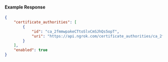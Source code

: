 <!-- Code generated for API Clients. DO NOT EDIT. -->

#### Example Response

```json
{
	"certificate_authorities": [
		{
			"id": "ca_2fmmwpakeCTtoSlvCmSJhQs5opT",
			"uri": "https://api.ngrok.com/certificate_authorities/ca_2fmmwpakeCTtoSlvCmSJhQs5opT"
		}
	],
	"enabled": true
}
```
